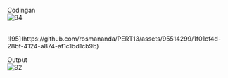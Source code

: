 Codingan
<br>
![94](https://github.com/rosmananda/PERT13/assets/95514299/c81c2b82-aae2-4420-ae74-6cd918116d23)

<br>
![95](https://github.com/rosmananda/PERT13/assets/95514299/1f01cf4d-28bf-4124-a874-af1c1bd1cb9b)


Output
<br>
![92](https://github.com/rosmananda/PERT13/assets/95514299/39dae9da-df0c-4da5-8eeb-7d02426a689e)
